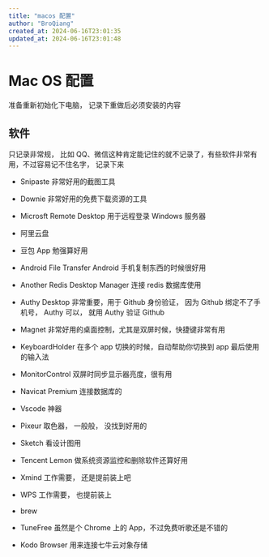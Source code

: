 ```yaml
---
title: "macos 配置"
author: "BroQiang"
created_at: 2024-06-16T23:01:35
updated_at: 2024-06-16T23:01:48
---
```


# Mac OS 配置

准备重新初始化下电脑， 记录下重做后必须安装的内容

## 软件

只记录非常规， 比如 QQ、微信这种肯定能记住的就不记录了，有些软件非常有用，不过容易记不住名字， 记录下来

- Snipaste 非常好用的截图工具

- Downie 非常好用的免费下载资源的工具

- Microsft Remote Desktop 用于远程登录 Windows 服务器

- 阿里云盘

- 豆包 App 勉强算好用

- Android File Transfer Android 手机复制东西的时候很好用

- Another Redis Desktop Manager 连接 redis 数据库使用

- Authy Desktop 非常重要，用于 Github 身份验证， 因为 Github 绑定不了手机号， Authy 可以， 就用 Authy 验证 Github

- Magnet 非常好用的桌面控制，尤其是双屏时候，快捷键非常有用

- KeyboardHolder 在多个 app 切换的时候，自动帮助你切换到 app 最后使用的输入法

- MonitorControl 双屏时同步显示器亮度，很有用

- Navicat Premium 连接数据库的

- Vscode 神器

- Pixeur 取色器， 一般般， 没找到好用的

- Sketch 看设计图用

- Tencent Lemon 做系统资源监控和删除软件还算好用

- Xmind 工作需要， 还是提前装上吧

- WPS 工作需要， 也提前装上

- brew

- TuneFree 虽然是个 Chrome 上的 App，不过免费听歌还是不错的

- Kodo Browser 用来连接七牛云对象存储
